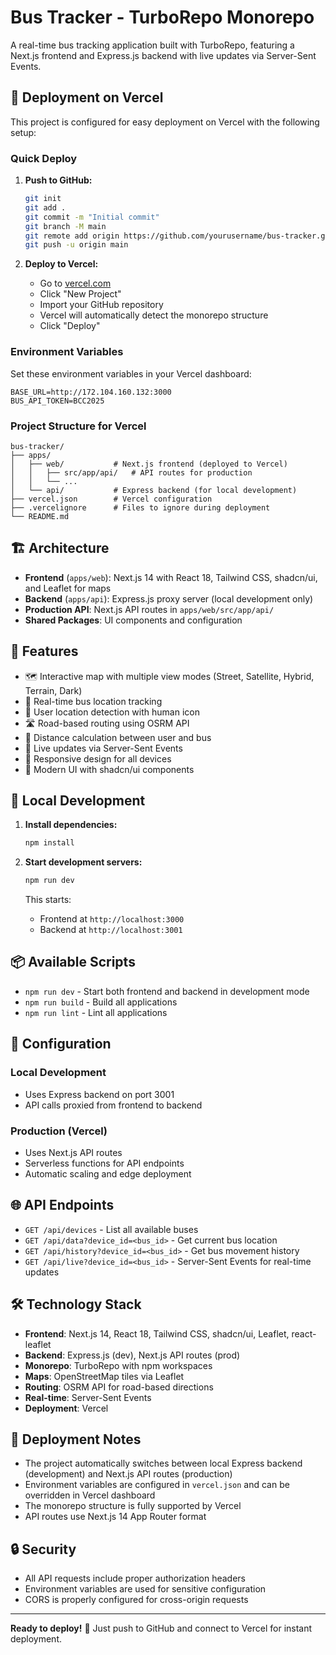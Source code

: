 # Bus Tracker - TurboRepo Monorepo

A real-time bus tracking application built with TurboRepo, featuring a Next.js frontend and Express.js backend with live updates via Server-Sent Events.

## 🚀 **Deployment on Vercel**

This project is configured for easy deployment on Vercel with the following setup:

### **Quick Deploy**

1. **Push to GitHub:**
   ```bash
   git init
   git add .
   git commit -m "Initial commit"
   git branch -M main
   git remote add origin https://github.com/yourusername/bus-tracker.git
   git push -u origin main
   ```

2. **Deploy to Vercel:**
   - Go to [vercel.com](https://vercel.com)
   - Click "New Project"
   - Import your GitHub repository
   - Vercel will automatically detect the monorepo structure
   - Click "Deploy"

### **Environment Variables**

Set these environment variables in your Vercel dashboard:

```
BASE_URL=http://172.104.160.132:3000
BUS_API_TOKEN=BCC2025
```

### **Project Structure for Vercel**

```
bus-tracker/
├── apps/
│   ├── web/           # Next.js frontend (deployed to Vercel)
│   │   ├── src/app/api/   # API routes for production
│   │   └── ...
│   └── api/           # Express backend (for local development)
├── vercel.json        # Vercel configuration
├── .vercelignore      # Files to ignore during deployment
└── README.md
```

## 🏗️ **Architecture**

- **Frontend** (`apps/web`): Next.js 14 with React 18, Tailwind CSS, shadcn/ui, and Leaflet for maps
- **Backend** (`apps/api`): Express.js proxy server (local development only)
- **Production API**: Next.js API routes in `apps/web/src/app/api/`
- **Shared Packages**: UI components and configuration

## 🌟 **Features**

- 🗺️ Interactive map with multiple view modes (Street, Satellite, Hybrid, Terrain, Dark)
- 🚌 Real-time bus location tracking
- 📍 User location detection with human icon
- 🛣️ Road-based routing using OSRM API
- 📏 Distance calculation between user and bus
- 🔄 Live updates via Server-Sent Events
- 📱 Responsive design for all devices
- 🎨 Modern UI with shadcn/ui components

## 🚀 **Local Development**

1. **Install dependencies:**
   ```bash
   npm install
   ```

2. **Start development servers:**
   ```bash
   npm run dev
   ```

   This starts:
   - Frontend at `http://localhost:3000`
   - Backend at `http://localhost:3001`

## 📦 **Available Scripts**

- `npm run dev` - Start both frontend and backend in development mode
- `npm run build` - Build all applications
- `npm run lint` - Lint all applications

## 🔧 **Configuration**

### **Local Development**
- Uses Express backend on port 3001
- API calls proxied from frontend to backend

### **Production (Vercel)**
- Uses Next.js API routes
- Serverless functions for API endpoints
- Automatic scaling and edge deployment

## 🌐 **API Endpoints**

- `GET /api/devices` - List all available buses
- `GET /api/data?device_id=<bus_id>` - Get current bus location
- `GET /api/history?device_id=<bus_id>` - Get bus movement history
- `GET /api/live?device_id=<bus_id>` - Server-Sent Events for real-time updates

## 🛠️ **Technology Stack**

- **Frontend**: Next.js 14, React 18, Tailwind CSS, shadcn/ui, Leaflet, react-leaflet
- **Backend**: Express.js (dev), Next.js API routes (prod)
- **Monorepo**: TurboRepo with npm workspaces
- **Maps**: OpenStreetMap tiles via Leaflet
- **Routing**: OSRM API for road-based directions
- **Real-time**: Server-Sent Events
- **Deployment**: Vercel

## 📝 **Deployment Notes**

- The project automatically switches between local Express backend (development) and Next.js API routes (production)
- Environment variables are configured in `vercel.json` and can be overridden in Vercel dashboard
- The monorepo structure is fully supported by Vercel
- API routes use Next.js 14 App Router format

## 🔒 **Security**

- All API requests include proper authorization headers
- Environment variables are used for sensitive configuration
- CORS is properly configured for cross-origin requests

---

**Ready to deploy!** 🚀 Just push to GitHub and connect to Vercel for instant deployment.